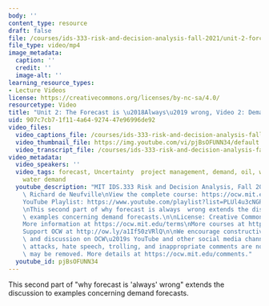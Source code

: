 ```yaml
---
body: ''
content_type: resource
draft: false
file: /courses/ids-333-risk-and-decision-analysis-fall-2021/unit-2-forcast-wrong-video-2_360p_16_9.mp4
file_type: video/mp4
image_metadata:
  caption: ''
  credit: ''
  image-alt: ''
learning_resource_types:
- Lecture Videos
license: https://creativecommons.org/licenses/by-nc-sa/4.0/
resourcetype: Video
title: "Unit 2: The Forecast is \u2018Always\u2019 wrong, Video 2: Demand Forecasts"
uid: 907c7cb7-1f11-4a64-9274-47e96996de92
video_files:
  video_captions_file: /courses/ids-333-risk-and-decision-analysis-fall-2021/1k-xYk3_0LN3C1H7tT9v8oUCKrsITUUjF_transcript.webvtt
  video_thumbnail_file: https://img.youtube.com/vi/pjBsOFUNN34/default.jpg
  video_transcript_file: /courses/ids-333-risk-and-decision-analysis-fall-2021/1k-xYk3_0LN3C1H7tT9v8oUCKrsITUUjF_transcript.pdf
video_metadata:
  video_speakers: ''
  video_tags: forecast, Uncertainty  project management, demand, oil, wind energy,
    water demand
  youtube_description: "MIT IDS.333 Risk and Decision Analysis, Fall 2021\nInstructor:\
    \ Richard de Neufville\nView the complete course: https://ocw.mit.edu/courses/ids-333-risk-and-decision-analysis-fall-2021/\n\
    YouTube Playlist: https://www.youtube.com/playlist?list=PLUl4u3cNGP62jwhTqp8_1kwrkDkxZhpQC\n\
    \nThis second part of why forecast is always  wrong extends the discussion to\
    \ examples concerning demand forecasts.\n\nLicense: Creative Commons BY-NC-SA\n\
    More information at https://ocw.mit.edu/terms\nMore courses at https://ocw.mit.edu\n\
    Support OCW at http://ow.ly/a1If50zVRlQ\n\nWe encourage constructive comments\
    \ and discussion on OCW\u2019s YouTube and other social media channels. Personal\
    \ attacks, hate speech, trolling, and inappropriate comments are not allowed and\
    \ may be removed. More details at https://ocw.mit.edu/comments."
  youtube_id: pjBsOFUNN34
---
```

This second part of "why forecast is 'always' wrong" extends the discussion to examples concerning demand forecasts.